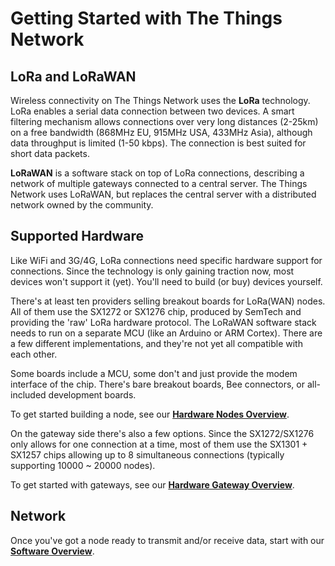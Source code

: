 # Getting Started with The Things Network

## LoRa and LoRaWAN
Wireless connectivity on The Things Network uses the
**LoRa** technology. LoRa enables a serial data connection
between two devices. A smart filtering mechanism allows
connections over very long distances (2-25km) on a free
bandwidth (868MHz EU, 915MHz USA, 433MHz Asia), although
data throughput is limited (1-50 kbps). The connection is
best suited for short data packets.

**LoRaWAN** is a software stack on top of LoRa connections,
describing a network of multiple gateways connected to a
central server. The Things Network uses LoRaWAN, but replaces
the central server with a distributed network owned by the
community.


## Supported Hardware
Like WiFi and 3G/4G, LoRa connections need specific hardware
support for connections. Since the technology is only gaining
traction now, most devices won't support it (yet). You'll need
to build (or buy) devices yourself.

There's at least ten providers selling breakout boards for
LoRa(WAN) nodes. All of them use the SX1272 or SX1276 chip,
produced by SemTech and providing the 'raw' LoRa hardware
protocol. The LoRaWAN software stack needs to run on a
separate MCU (like an Arduino or ARM Cortex). There are a
few different implementations, and they're not yet all
compatible with each other.

Some boards include a MCU, some don't and just provide the
modem interface of the chip. There's bare breakout boards,
Bee connectors, or all-included development boards.

To get started building a node, see our **[Hardware Nodes Overview](Hardware/OverviewNodes)**.

On the gateway side there's also a few options. Since the
SX1272/SX1276 only allows for one connection at a time,
most of them use the SX1301 + SX1257 chips allowing up to
8 simultaneous connections (typically supporting 10000 ~ 20000
nodes).

To get started with gateways, see our **[Hardware Gateway Overview](Hardware/OverviewGateways)**.


## Network
Once you've got a node ready to transmit and/or receive data,
start with our **[Software Overview](Software/Overview)**.
